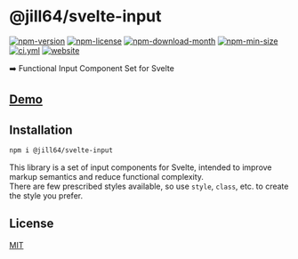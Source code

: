 <!----- BEGIN GHOST DOCS HEADER ----->

# @jill64/svelte-input


<!----- BEGIN GHOST DOCS BADGES ----->
<a href="https://npmjs.com/package/@jill64/svelte-input"><img src="https://img.shields.io/npm/v/@jill64/svelte-input" alt="npm-version" /></a> <a href="https://npmjs.com/package/@jill64/svelte-input"><img src="https://img.shields.io/npm/l/@jill64/svelte-input" alt="npm-license" /></a> <a href="https://npmjs.com/package/@jill64/svelte-input"><img src="https://img.shields.io/npm/dm/@jill64/svelte-input" alt="npm-download-month" /></a> <a href="https://npmjs.com/package/@jill64/svelte-input"><img src="https://img.shields.io/bundlephobia/min/@jill64/svelte-input" alt="npm-min-size" /></a> <a href="https://github.com/jill64/svelte-input/actions/workflows/ci.yml"><img src="https://github.com/jill64/svelte-input/actions/workflows/ci.yml/badge.svg" alt="ci.yml" /></a> <a href="https://svelte-input.jill64.dev"><img src="https://img.shields.io/website?up_message=working&down_message=down&url=https%3A%2F%2Fsvelte-input.jill64.dev" alt="website" /></a>
<!----- END GHOST DOCS BADGES ----->


➡️ Functional Input Component Set for Svelte

## [Demo](https://svelte-input.jill64.dev)

<!----- END GHOST DOCS HEADER ----->

## Installation

```sh
npm i @jill64/svelte-input
```

This library is a set of input components for Svelte, intended to improve markup semantics and reduce functional complexity.  
There are few prescribed styles available, so use `style`, `class`, etc. to create the style you prefer.

<!----- BEGIN GHOST DOCS FOOTER ----->

## License

[MIT](LICENSE)

<!----- END GHOST DOCS FOOTER ----->
